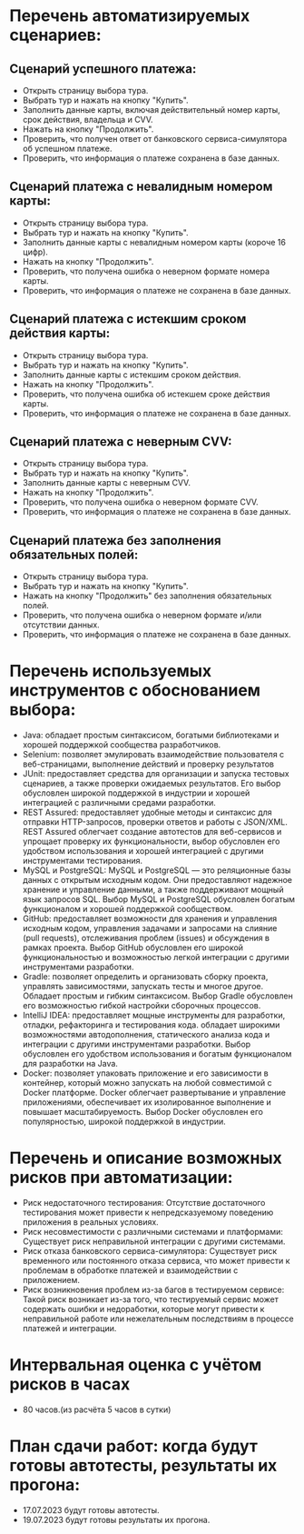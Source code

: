 # Перечень автоматизируемых сценариев:
## Сценарий успешного платежа:
- Открыть страницу выбора тура.
- Выбрать тур и нажать на кнопку "Купить".
- Заполнить данные карты, включая действительный номер карты, срок действия, владельца и CVV.
- Нажать на кнопку "Продолжить".
- Проверить, что получен ответ от банковского сервиса-симулятора об успешном платеже.
- Проверить, что информация о платеже сохранена в базе данных.

## Сценарий платежа с невалидным номером карты:
- Открыть страницу выбора тура.
- Выбрать тур и нажать на кнопку "Купить".
- Заполнить данные карты с невалидным номером карты (короче 16 цифр).
- Нажать на кнопку "Продолжить".
- Проверить, что получена ошибка о неверном формате номера карты.
- Проверить, что информация о платеже не сохранена в базе данных.

## Сценарий платежа с истекшим сроком действия карты:
- Открыть страницу выбора тура.
- Выбрать тур и нажать на кнопку "Купить".
- Заполнить данные карты с истекшим сроком действия.
- Нажать на кнопку "Продолжить".
- Проверить, что получена ошибка об истекшем сроке действия карты.
- Проверить, что информация о платеже не сохранена в базе данных.

## Сценарий платежа с неверным CVV:
- Открыть страницу выбора тура.
- Выбрать тур и нажать на кнопку "Купить".
- Заполнить данные карты с неверным CVV.
- Нажать на кнопку "Продолжить".
- Проверить, что получена ошибка о неверном формате CVV.
- Проверить, что информация о платеже не сохранена в базе данных.

## Сценарий платежа без заполнения обязательных полей:
- Открыть страницу выбора тура.
- Выбрать тур и нажать на кнопку "Купить".
- Нажать на кнопку "Продолжить" без заполнения обязательных полей.
- Проверить, что получена ошибка о неверном формате и/или отсутствии данных.
- Проверить, что информация о платеже не сохранена в базе данных.
# Перечень используемых инструментов с обоснованием выбора:
- Java: обладает простым синтаксисом, богатыми библиотеками и хорошей поддержкой сообщества разработчиков.
- Selenium: позволяет эмулировать взаимодействие пользователя с веб-страницами, выполнение действий и проверку результатов
- JUnit: предоставляет средства для организации и запуска тестовых сценариев, а также проверки ожидаемых результатов. Его выбор обусловлен широкой поддержкой в индустрии и хорошей интеграцией с различными средами разработки.
- REST Assured: предоставляет удобные методы и синтаксис для отправки HTTP-запросов, проверки ответов и работы с JSON/XML. REST Assured облегчает создание автотестов для веб-сервисов и упрощает проверку их функциональности, выбор обусловлен его удобством использования и хорошей интеграцией с другими инструментами тестирования.
- MySQL и PostgreSQL: MySQL и PostgreSQL — это реляционные базы данных с открытым исходным кодом. Они предоставляют надежное хранение и управление данными, а также поддерживают мощный язык запросов SQL. Выбор MySQL и PostgreSQL обусловлен богатым функционалом и хорошей поддержкой сообществом.
- GitHub: предоставляет возможности для хранения и управления исходным кодом, управления задачами и запросами на слияние (pull requests), отслеживания проблем (issues) и обсуждения в рамках проекта. Выбор GitHub обусловлен его широкой функциональностью и возможностью легкой интеграции с другими инструментами разработки.
- Gradle: позволяет определить и организовать сборку проекта, управлять зависимостями, запускать тесты и многое другое. Обладает простым и гибким синтаксисом. Выбор Gradle обусловлен его возможностью гибкой настройки сборочных процессов.
- IntelliJ IDEA: предоставляет мощные инструменты для разработки, отладки, рефакторинга и тестирования кода. обладает широкими возможностями автодополнения, статического анализа кода и интеграции с другими инструментами разработки. Выбор обусловлен его удобством использования и богатым функционалом для разработки на Java.
- Docker: позволяет упаковать приложение и его зависимости в контейнер, который можно запускать на любой совместимой с Docker платформе. Docker облегчает развертывание и управление приложениями, обеспечивает их изолированное выполнение и повышает масштабируемость. Выбор Docker обусловлен его популярностью, широкой поддержкой в индустрии.
# Перечень и описание возможных рисков при автоматизации:
- Риск недостаточного тестирования: Отсутствие достаточного тестирования может привести к непредсказуемому поведению приложения в реальных условиях.
- Риск несовместимости с различными системами и платформами: Существует риск неправильной интеграции с другими системами.
- Риск отказа банковского сервиса-симулятора: Существует риск временного или постоянного отказа сервиса, что может привести к проблемам в обработке платежей и взаимодействии с приложением.
- Риск возникновения проблем из-за багов в тестируемом сервисе: Такой риск возникает из-за того, что тестируемый сервис может содержать ошибки и недоработки, которые могут привести к неправильной работе или нежелательным последствиям в процессе платежей и интеграции.
# Интервальная оценка с учётом рисков в часах
- 80 часов.(из расчёта 5 часов в сутки)
# План сдачи работ: когда будут готовы автотесты, результаты их прогона:
- 17.07.2023 будут готовы автотесты.
- 19.07.2023 будут готовы результаты их прогона.
